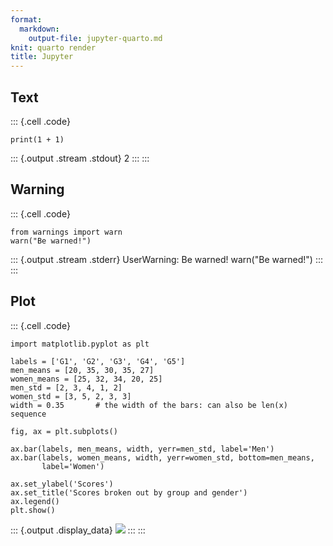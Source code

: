 ```yaml
---
format:
  markdown:
    output-file: jupyter-quarto.md
knit: quarto render
title: Jupyter
---
```


## Text

::: {.cell .code}
``` {.python}
print(1 + 1)
```

::: {.output .stream .stdout}
    2
:::
:::

## Warning

::: {.cell .code}
``` {.python}
from warnings import warn
warn("Be warned!")
```

::: {.output .stream .stderr}
    UserWarning: Be warned!
      warn("Be warned!")
:::
:::

## Plot

::: {.cell .code}
``` {.python}
import matplotlib.pyplot as plt

labels = ['G1', 'G2', 'G3', 'G4', 'G5']
men_means = [20, 35, 30, 35, 27]
women_means = [25, 32, 34, 20, 25]
men_std = [2, 3, 4, 1, 2]
women_std = [3, 5, 2, 3, 3]
width = 0.35       # the width of the bars: can also be len(x) sequence

fig, ax = plt.subplots()

ax.bar(labels, men_means, width, yerr=men_std, label='Men')
ax.bar(labels, women_means, width, yerr=women_std, bottom=men_means,
       label='Women')

ax.set_ylabel('Scores')
ax.set_title('Scores broken out by group and gender')
ax.legend()
plt.show()
```

::: {.output .display_data}
![](jupyter_files/figure-markdown/cell-4-output-1.png)
:::
:::
